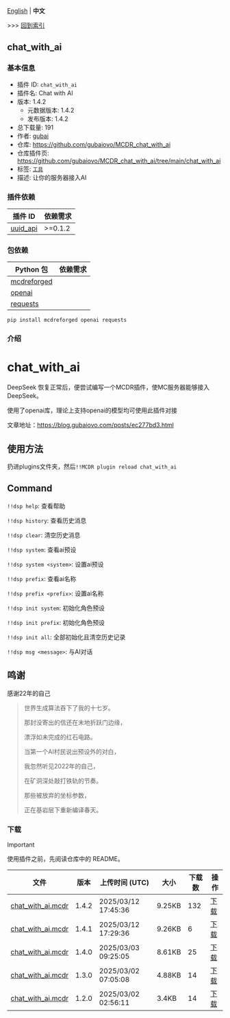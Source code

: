 [English](readme.md) | **中文**

\>\>\> [回到索引](/readme-zh_cn.md)

## chat_with_ai

### 基本信息

- 插件 ID: `chat_with_ai`
- 插件名: Chat with AI
- 版本: 1.4.2
  - 元数据版本: 1.4.2
  - 发布版本: 1.4.2
- 总下载量: 191
- 作者: [gubai](https://github.com/gubaiovo)
- 仓库: https://github.com/gubaiovo/MCDR_chat_with_ai
- 仓库插件页: https://github.com/gubaiovo/MCDR_chat_with_ai/tree/main/chat_with_ai
- 标签: [`工具`](/labels/tool/readme-zh_cn.md)
- 描述: 让你的服务器接入AI

### 插件依赖

| 插件 ID | 依赖需求 |
| --- | --- |
| [uuid_api](/plugins/uuid_api/readme-zh_cn.md) | \>=0.1.2 |

### 包依赖

| Python 包 | 依赖需求 |
| --- | --- |
| [mcdreforged](https://pypi.org/project/mcdreforged) |  |
| [openai](https://pypi.org/project/openai) |  |
| [requests](https://pypi.org/project/requests) |  |

```
pip install mcdreforged openai requests
```

### 介绍

# chat_with_ai
DeepSeek 恢复正常后，便尝试编写一个MCDR插件，使MC服务器能够接入DeepSeek。

使用了openai库，理论上支持openai的模型均可使用此插件对接

文章地址：https://blog.gubaiovo.com/posts/ec277bd3.html

## 使用方法

扔进plugins文件夹，然后`!!MCDR plugin reload chat_with_ai`



## Command

`!!dsp help`: 查看帮助

`!!dsp history`: 查看历史消息

`!!dsp clear`: 清空历史消息

`!!dsp system`: 查看ai预设

`!!dsp system <system>`: 设置ai预设

`!!dsp prefix`: 查看ai名称

`!!dsp prefix <prefix>`: 设置ai名称

`!!dsp init system`: 初始化角色预设

`!!dsp init prefix`: 初始化角色预设

`!!dsp init all`: 全部初始化且清空历史记录

`!!dsp msg <message>`: 与AI对话



## 鸣谢

感谢22年的自己

> 世界生成算法吞下了我的十七岁。
> 
> 那封没寄出的信还在末地折跃门边缘，
> 
> 漂浮如未完成的红石电路。
> 
> 当第一个AI村民说出预设外的对白，
> 
> 我忽然听见2022年的自己，
> 
> 在矿洞深处敲打铁轨的节奏。
> 
> 那些被放弃的坐标参数，
> 
> 正在基岩层下重新编译春天。

### 下载

> [!IMPORTANT]
> 使用插件之前，先阅读仓库中的 README。

| 文件 | 版本 | 上传时间 (UTC) | 大小 | 下载数 | 操作 |
| --- | --- | --- | --- | --- | --- |
| [chat_with_ai.mcdr](https://github.com/gubaiovo/MCDR_chat_with_ai/releases/tag/1.4.2) | 1.4.2 | 2025/03/12 17:45:36 | 9.25KB | 132 | [下载](https://github.com/gubaiovo/MCDR_chat_with_ai/releases/download/1.4.2/chat_with_ai.mcdr) |
| [chat_with_ai.mcdr](https://github.com/gubaiovo/MCDR_chat_with_ai/releases/tag/1.4.1) | 1.4.1 | 2025/03/12 17:29:36 | 9.26KB | 6 | [下载](https://github.com/gubaiovo/MCDR_chat_with_ai/releases/download/1.4.1/chat_with_ai.mcdr) |
| [chat_with_ai.mcdr](https://github.com/gubaiovo/MCDR_chat_with_ai/releases/tag/1.4.0) | 1.4.0 | 2025/03/03 09:25:05 | 8.61KB | 25 | [下载](https://github.com/gubaiovo/MCDR_chat_with_ai/releases/download/1.4.0/chat_with_ai.mcdr) |
| [chat_with_ai.mcdr](https://github.com/gubaiovo/MCDR_chat_with_ai/releases/tag/1.3.0) | 1.3.0 | 2025/03/02 07:05:08 | 4.88KB | 14 | [下载](https://github.com/gubaiovo/MCDR_chat_with_ai/releases/download/1.3.0/chat_with_ai.mcdr) |
| [chat_with_ai.mcdr](https://github.com/gubaiovo/MCDR_chat_with_ai/releases/tag/1.2.0) | 1.2.0 | 2025/03/02 02:56:11 | 3.4KB | 14 | [下载](https://github.com/gubaiovo/MCDR_chat_with_ai/releases/download/1.2.0/chat_with_ai.mcdr) |

